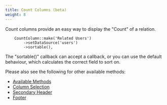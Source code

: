 ```yaml
---
title: Count Columns (beta)
weight: 8
---
```


Count columns provide an easy way to display the "Count" of a relation.

```
    CountColumn::make('Related Users')
        ->setDataSource('users')
        ->sortable(),
```

The "sortable()" callback can accept a callback, or you can use the default behaviour, which calculates the correct field to sort on.

Please also see the following for other available methods:
<ul>
    <li>
        <a href="https://rappasoft.com/docs/laravel-livewire-tables/v3/columns/available-methods">Available Methods</a>
    </li>
    <li>
        <a href="https://rappasoft.com/docs/laravel-livewire-tables/v3/columns/column-selection">Column Selection</a>
    </li>
    <li>
        <a href="https://rappasoft.com/docs/laravel-livewire-tables/v3/columns/secondary-header">Secondary Header</a>
    </li>
    <li>
        <a href="https://rappasoft.com/docs/laravel-livewire-tables/v3/columns/footer">Footer</a>
    </li>
</ul>